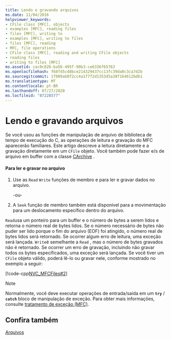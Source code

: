 ```yaml
---
title: Lendo e gravando arquivos
ms.date: 11/04/2016
helpviewer_keywords:
- CFile class [MFC], objects
- examples [MFC], reading files
- files [MFC], writing to
- examples [MFC], writing to files
- files [MFC], reading
- MFC, file operations
- CFile class [MFC], reading and writing CFile objects
- reading files
- writing to files [MFC]
ms.assetid: cac0c826-ba56-495f-99b3-ce6336f65763
ms.openlocfilehash: f68fd5c48bce214329437cc13fc39da0c3ca7d2b
ms.sourcegitcommit: 1f009ab0f2cc4a177f2d1353d5a38f164612bdb1
ms.translationtype: MT
ms.contentlocale: pt-BR
ms.lasthandoff: 07/27/2020
ms.locfileid: "87228577"
---
```

# <a name="reading-and-writing-files"></a>Lendo e gravando arquivos

Se você usou as funções de manipulação de arquivo de biblioteca de tempo de execução do C, as operações de leitura e gravação do MFC aparecerão familiares. Este artigo descreve a leitura diretamente e a gravação diretamente em um `CFile` objeto. Você também pode fazer e/s de arquivo em buffer com a classe [CArchive](../mfc/reference/carchive-class.md) .

#### <a name="to-read-from-and-write-to-the-file"></a>Para ler e gravar no arquivo

1. Use as `Read` `Write` funções de membro e para ler e gravar dados no arquivo.

     -ou-

1. A `Seek` função de membro também está disponível para a movimentação para um deslocamento específico dentro do arquivo.

`Read`usa um ponteiro para um buffer e o número de bytes a serem lidos e retorna o número real de bytes lidos. Se o número necessário de bytes não puder ser lido porque o fim do arquivo (EOF) foi atingido, o número real de bytes lidos será retornado. Se ocorrer algum erro de leitura, uma exceção será lançada. `Write`é semelhante a `Read` , mas o número de bytes gravados não é retornado. Se ocorrer um erro de gravação, incluindo não gravar todos os bytes especificados, uma exceção será lançada. Se você tiver um `CFile` objeto válido, poderá lê-lo ou gravar nele, conforme mostrado no exemplo a seguir:

[!code-cpp[NVC_MFCFiles#2](../atl-mfc-shared/reference/codesnippet/cpp/reading-and-writing-files_1.cpp)]

> [!NOTE]
> Normalmente, você deve executar operações de entrada/saída em um **`try`** / **`catch`** bloco de manipulação de exceção. Para obter mais informações, consulte [tratamento de exceção (MFC)](../mfc/exception-handling-in-mfc.md).

## <a name="see-also"></a>Confira também

[Arquivos](../mfc/files-in-mfc.md)
